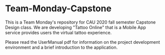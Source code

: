 # Team-Monday-Capstone
This is a Team Monday's repository for CAU 2020 fall semester Capstone Design class.
We are developing "Tattoo Online" that is a Mobile App service provides users the virtual tattoo experience.

Please read the UserManual pdf for information on the project development environment and a brief introduction to the application.
